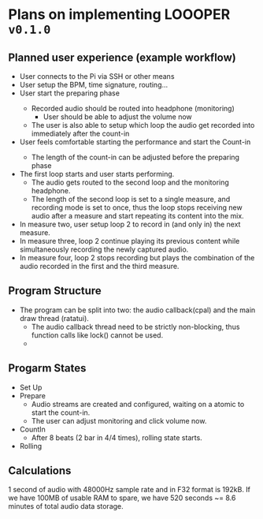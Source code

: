 # Plans on implementing LOOOPER `v0.1.0`

## Planned user experience (example workflow)

- User connects to the Pi via SSH or other means
- User setup the BPM, time signature, routing...
- <Space> User start the preparing phase
  - Recorded audio should be routed into headphone (monitoring)
    - User should be able to adjust the volume now
  - The user is also able to setup which loop the audio get recorded into immediately after the count-in
- <Space> User feels comfortable starting the performance and start the Count-in
  - The length of the count-in can be adjusted before the preparing phase
- The first loop starts and user starts performing.
  - The audio gets routed to the second loop and the monitoring headphone.
  - The length of the second loop is set to a single measure, and recording mode is set to once, thus the loop stops receiving new audio after a measure and start repeating its content into the mix.
- In measure two, user setup loop 2 to record in (and only in) the next measure.
- In measure three, loop 2 continue playing its previous content while simultaneously recording the newly captured audio.
- In measure four, loop 2 stops recording but plays the combination of the audio recorded in the first and the third measure.

## Program Structure

- The program can be split into two: the audio callback(cpal) and the main draw thread (ratatui).
  - The audio callback thread need to be strictly non-blocking, thus function calls like lock() cannot be used.
  - 

## Progarm States

- Set Up
- Prepare
  - Audio streams are created and configured, waiting on a atomic to start the count-in.
  - The user can adjust monitoring and click volume now.
- CountIn
  - After 8 beats (2 bar in 4/4 times), rolling state starts.
- Rolling

## Calculations

1 second of audio with 48000Hz sample rate and in F32 format is 192kB.
If we have 100MB of usable RAM to spare, we have 520 seconds ~= 8.6 minutes of total audio data storage.
